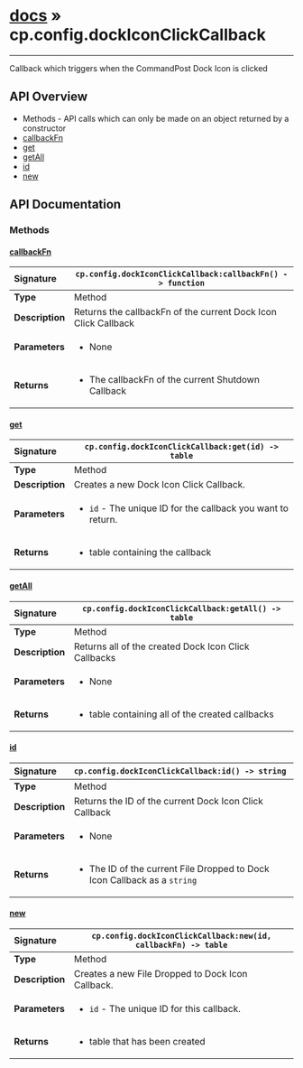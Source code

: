 # [docs](index.md) » cp.config.dockIconClickCallback
---

Callback which triggers when the CommandPost Dock Icon is clicked

## API Overview
* Methods - API calls which can only be made on an object returned by a constructor
 * [callbackFn](#callbackfn)
 * [get](#get)
 * [getAll](#getall)
 * [id](#id)
 * [new](#new)

## API Documentation

### Methods

#### [callbackFn](#callbackfn)
| <span style="float: left;">**Signature**</span> | <span style="float: left;">`cp.config.dockIconClickCallback:callbackFn() -> function` </span>                                                          |
| -----------------------------------------------------|---------------------------------------------------------------------------------------------------------|
| **Type**                                             | Method |
| **Description**                                      | Returns the callbackFn of the current Dock Icon Click Callback |
| **Parameters**                                       | <ul><li>None</li></ul> |
| **Returns**                                          | <ul><li>The callbackFn of the current Shutdown Callback</li></ul> |

#### [get](#get)
| <span style="float: left;">**Signature**</span> | <span style="float: left;">`cp.config.dockIconClickCallback:get(id) -> table` </span>                                                          |
| -----------------------------------------------------|---------------------------------------------------------------------------------------------------------|
| **Type**                                             | Method |
| **Description**                                      | Creates a new Dock Icon Click Callback. |
| **Parameters**                                       | <ul><li><code>id</code>      - The unique ID for the callback you want to return.</li></ul> |
| **Returns**                                          | <ul><li>table containing the callback</li></ul> |

#### [getAll](#getall)
| <span style="float: left;">**Signature**</span> | <span style="float: left;">`cp.config.dockIconClickCallback:getAll() -> table` </span>                                                          |
| -----------------------------------------------------|---------------------------------------------------------------------------------------------------------|
| **Type**                                             | Method |
| **Description**                                      | Returns all of the created Dock Icon Click Callbacks |
| **Parameters**                                       | <ul><li>None</li></ul> |
| **Returns**                                          | <ul><li>table containing all of the created callbacks</li></ul> |

#### [id](#id)
| <span style="float: left;">**Signature**</span> | <span style="float: left;">`cp.config.dockIconClickCallback:id() -> string` </span>                                                          |
| -----------------------------------------------------|---------------------------------------------------------------------------------------------------------|
| **Type**                                             | Method |
| **Description**                                      | Returns the ID of the current Dock Icon Click Callback |
| **Parameters**                                       | <ul><li>None</li></ul> |
| **Returns**                                          | <ul><li>The ID of the current File Dropped to Dock Icon Callback as a <code>string</code></li></ul> |

#### [new](#new)
| <span style="float: left;">**Signature**</span> | <span style="float: left;">`cp.config.dockIconClickCallback:new(id, callbackFn) -> table` </span>                                                          |
| -----------------------------------------------------|---------------------------------------------------------------------------------------------------------|
| **Type**                                             | Method |
| **Description**                                      | Creates a new File Dropped to Dock Icon Callback. |
| **Parameters**                                       | <ul><li><code>id</code>      - The unique ID for this callback.</li></ul> |
| **Returns**                                          | <ul><li>table that has been created</li></ul> |

